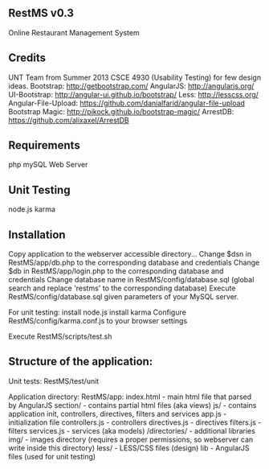 RestMS v0.3
-----------
Online Restaurant Management System


Credits
-------
UNT Team from Summer 2013 CSCE 4930 (Usability Testing) for few design ideas.
Bootstrap: http://getbootstrap.com/
AngularJS: http://angularjs.org/
UI-Bootstrap: http://angular-ui.github.io/bootstrap/
Less: http://lesscss.org/
Angular-File-Upload: https://github.com/danialfarid/angular-file-upload
Bootstrap Magic: http://pikock.github.io/bootstrap-magic/
ArrestDB: https://github.com/alixaxel/ArrestDB


Requirements
------------
php
mySQL
Web Server


Unit Testing
------------
node.js
karma


Installation
------------
Copy application to the webserver accessible directory...
Change $dsn in RestMS/app/db.php to the corresponding database and credentials
Change $db in RestMS/app/login.php to the corresponding database and credentials
Change database name in RestMS/config/database.sql (global search and replace 'restms' to the corresponding database)
Execute RestMS/config/database.sql given parameters of your MySQL server.

For unit testing:
install node.js
install karma
Configure RestMS/config/karma.conf.js to your browser settings

Execute RestMS/scripts/test.sh


Structure of the application:
-----------------------------

Unit tests:
	RestMS/test/unit

Application directory:
	RestMS/app:
		index.html - main html file that parsed by AngularJS
		section/ - contains partial html files (aka views)
		js/ - contains application init, controllers, directives, filters and services
			app.js - initialization file
			controllers.js - controllers
			directives.js - directives
			filters.js - filters
			services.js - services (aka models)
			/directories/ - additional libraries 
		img/ - images directory (requires a proper permissions, so webserver can write inside this directory)
		less/ - LESS/CSS files (design)
		lib - AngularJS files (used for unit testing)











